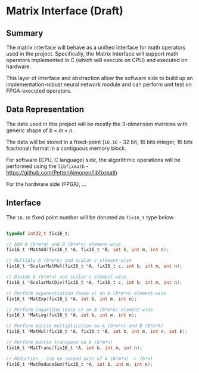 # Matrix Interface (Draft)

## Summary

The matrix interface will behave as a unified interface for math operators used in the project. Specifically, the Matrix Interface will support math operators implemented in C (which will execute on CPU) and executed on hardware.

This layer of interface and abstraction allow the software side to build up an implementation-robust neural network module and can perform unit test on FPGA-executed operators.

## Data Representation

The data used in this project will be mostly the 3-dimension matrices with generic shape of $b \times m \times n$. 

The data will be stored in a fixed-point (`16.16` - 32 bit, 16 bits integer, 16 bits fractional) format in a contiguous memory block.

For software (CPU, C language) side, the algorithmic operations will be performed using the `libfixmath` - https://github.com/PetteriAimonen/libfixmath

For the hardware side (FPGA), ...


## Interface

The `16.16` fixed point number will be denoted as `fix16_t` type below.

```c

typedef int32_t fix16_t;

// Add A (b*m*n) and B (b*m*n) element-wise
fix16_t *MatAdd(fix16_t *A, fix16_t *B, int b, int m, int n);

// Multiply A (b*m*n) and scalar c element-wise
fix16_t *ScalarMatMul(fix16_t *A, fix16_t c, int b, int m, int n);

// Divide A (b*m*n) and scalar c element-wise
fix16_t *ScalarMatDiv(fix16_t *A, fix16_t c, int b, int m, int n);

// Perform exponentiation (base e) on A (b*m*n) element-wise
fix16_t *MatExp(fix16_t *A, int b, int m, int n);

// Perform logarithm (base e) on A (b*m*n) element-wise
fix16_t *MatLog(fix16_t *A, int b, int m, int n);

// Perform matrix multiplication on A (b*m*n) and B (B*n*k)
fix16_t *MatMul(fix16_t *A, fix16_t *B, int b, int m, int n, int k);

// Perform matrix transpose on A (b*m*n)
fix16_t *MatTrans(fix16_t *A, int b, int m, int n);

// Reduction - sum on second axis of A (b*m*n) -> (b*n)
fix16_t *MatReduceSum(fix16_t *A, int b, int m, int n);

```